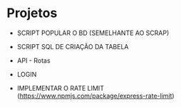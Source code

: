 # Projetos

- SCRIPT POPULAR O BD (SEMELHANTE AO SCRAP)
- SCRIPT SQL DE CRIAÇÃO DA TABELA
- API - Rotas



- LOGIN
- IMPLEMENTAR O RATE LIMIT (https://www.npmjs.com/package/express-rate-limit)
